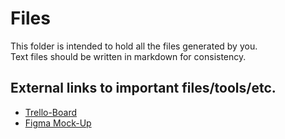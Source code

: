 # Files

This folder is intended to hold all the files generated by you.  
Text files should be written in markdown for consistency.  

## External links to important files/tools/etc.
* [Trello-Board](https://trello.com/invite/b/XNI5AqPL/ATTI40b4dd8c9280d01682f555ed1f3183704FAC07A8/s2e)
* [Figma Mock-Up](https://www.figma.com/proto/QZx600j4qhbd6JHcBQyIbT/S2E%3A-Exoskeleton-tool?type=design&node-id=1-8&t=3ck2dFDzKLXBgbMO-1&scaling=min-zoom&page-id=0%3A1&starting-point-node-id=1%3A8&show-proto-sidebar=1&mode=design)
